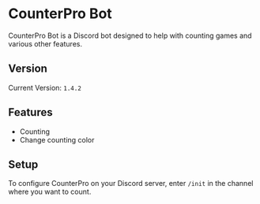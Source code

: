 # CounterPro Bot

CounterPro Bot is a Discord bot designed to help with counting games and various other features.

## Version

Current Version: `1.4.2`

## Features

- Counting 
- Change counting color

## Setup

To configure CounterPro on your Discord server, enter `/init` in the channel where you want to count.
